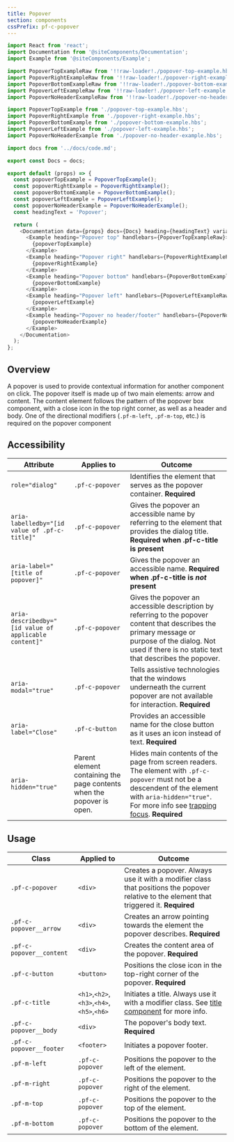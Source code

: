 ```yaml
---
title: Popover
section: components
cssPrefix: pf-c-popover
---
```

```js
import React from 'react';
import Documentation from '@siteComponents/Documentation';
import Example from '@siteComponents/Example';

import PopoverTopExampleRaw from '!!raw-loader!./popover-top-example.hbs';
import PopoverRightExampleRaw from '!!raw-loader!./popover-right-example.hbs';
import PopoverBottomExampleRaw from '!!raw-loader!./popover-bottom-example.hbs';
import PopoverLeftExampleRaw from '!!raw-loader!./popover-left-example.hbs';
import PopoverNoHeaderExampleRaw from '!!raw-loader!./popover-no-header-example.hbs';

import PopoverTopExample from './popover-top-example.hbs';
import PopoverRightExample from './popover-right-example.hbs';
import PopoverBottomExample from './popover-bottom-example.hbs';
import PopoverLeftExample from './popover-left-example.hbs';
import PopoverNoHeaderExample from './popover-no-header-example.hbs';

import docs from '../docs/code.md';

export const Docs = docs;

export default (props) => {
  const popoverTopExample = PopoverTopExample();
  const popoverRightExample = PopoverRightExample();
  const popoverBottomExample = PopoverBottomExample();
  const popoverLeftExample = PopoverLeftExample();
  const popoverNoHeaderExample = PopoverNoHeaderExample();
  const headingText = 'Popover';

  return (
    <Documentation data={props} docs={Docs} heading={headingText} variablesRoot={variablesRoot}>
      <Example heading="Popover top" handlebars={PopoverTopExampleRaw}>
        {popoverTopExample}
      </Example>
      <Example heading="Popover right" handlebars={PopoverRightExampleRaw}>
        {popoverRightExample}
      </Example>
      <Example heading="Popover bottom" handlebars={PopoverBottomExampleRaw}>
        {popoverBottomExample}
      </Example>
      <Example heading="Popover left" handlebars={PopoverLeftExampleRaw}>
        {popoverLeftExample}
      </Example>
      <Example heading="Popover no header/footer" handlebars={PopoverNoHeaderExampleRaw}>
        {popoverNoHeaderExample}
      </Example>
    </Documentation>
  );
};
```

## Overview

A popover is used to provide contextual information for another component on click.  The popover itself is made up of two main elements: arrow and content. The content element follows the pattern of the popover box component, with a close icon in the top right corner, as well as a header and body.  One of the directional modifiers (`.pf-m-left`, `.pf-m-top`, etc.) is required on the popover component

## Accessibility

| Attribute | Applies to | Outcome |
| -- | -- | -- |
| `role="dialog"` | `.pf-c-popover` | Identifies the element that serves as the popover container. **Required**|
| `aria-labelledby="[id value of .pf-c-title]"` | `.pf-c-popover` | Gives the popover an accessible name by referring to the element that provides the dialog title. **Required when .pf-c-title is present** |
| `aria-label="[title of popover]"` | `.pf-c-popover` | Gives the popover an accessible name. **Required when .pf-c-title is _not_ present** |
| `aria-describedby="[id value of applicable content]"` | `.pf-c-popover` | Gives the popover an accessible description by referring to the popover content that describes the primary message or purpose of the dialog. Not used if there is no static text that describes the popover. |
| `aria-modal="true"` | `.pf-c-popover` | Tells assistive technologies that the windows underneath the current popover are not available for interaction. **Required**|
| `aria-label="Close"` | `.pf-c-button` | Provides an accessible name for the close button as it uses an icon instead of text. **Required**|
| `aria-hidden="true"` | Parent element containing the page contents when the popover is open. | Hides main contents of the page from screen readers. The element with `.pf-c-popover` must not be a descendent of the element with `aria-hidden="true"`. For more info see [trapping focus](../../../../accessibility-guide#trapping-focus). **Required** |


## Usage

| Class | Applied to | Outcome |
| -- | -- | -- |
| `.pf-c-popover` | `<div>` |  Creates a popover. Always use it with a modifier class that positions the popover relative to the element that triggered it. **Required** |
| `.pf-c-popover__arrow` | `<div>` |  Creates an arrow pointing towards the element the popover describes. **Required** |
| `.pf-c-popover__content` | `<div>` |  Creates the content area of the popover. **Required** |
| `.pf-c-button` | `<button>` |  Positions the close icon in the top-right corner of the popover. **Required** |
| `.pf-c-title` | `<h1>`,`<h2>`,`<h3>`,`<h4>`,`<h5>`,`<h6>` |  Initiates a title. Always use it with a modifier class. See [title component](../../Title/examples) for more info.|
| `.pf-c-popover__body` | `<div>` |  The popover's body text. **Required** |
| `.pf-c-popover__footer` | `<footer>` | Initiates a popover footer. |
| `.pf-m-left` | `.pf-c-popover` | Positions the popover to the left of the element. |
| `.pf-m-right` | `.pf-c-popover` | Positions the popover to the right of the element. |
| `.pf-m-top` | `.pf-c-popover` | Positions the popover to the top of the element. |
| `.pf-m-bottom` | `.pf-c-popover` | Positions the popover to the bottom of the element. | 
